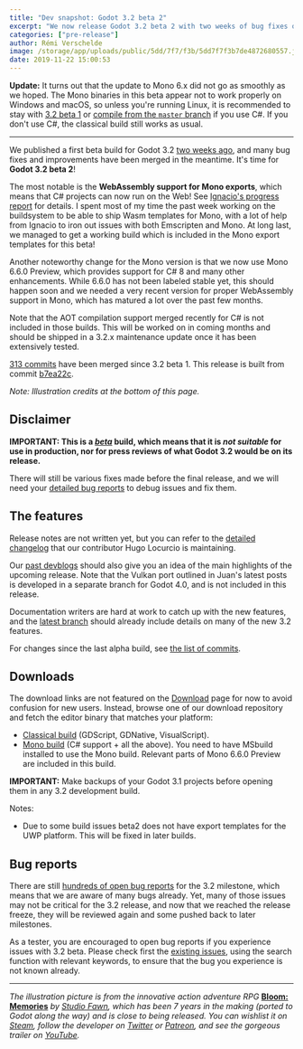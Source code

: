 ```yaml
---
title: "Dev snapshot: Godot 3.2 beta 2"
excerpt: "We now release Godot 3.2 beta 2 with two weeks of bug fixes over the previous snapshot. Notable changes include the addition of WebAssembly export templates for the Mono build, as well as C# 8 support via Mono 6.6.0 Preview."
categories: ["pre-release"]
author: Rémi Verschelde
image: /storage/app/uploads/public/5dd/7f7/f3b/5dd7f7f3b7de4872680557.jpg
date: 2019-11-22 15:00:53
---
```


**Update:** It turns out that the update to Mono 6.x did not go as smoothly as we hoped. The Mono binaries in this beta appear not to work properly on Windows and macOS, so unless you're running Linux, it is recommended to stay with [3.2 beta 1](/article/dev-snapshot-godot-3-2-beta-1) or [compile from the `master` branch](https://docs.godotengine.org/en/latest/development/compiling/compiling_with_mono.html) if you use C#. If you don't use C#, the classical build still works as usual.

---

We published a first beta build for Godot 3.2 [two weeks ago](/article/dev-snapshot-godot-3-2-beta-1), and many bug fixes and improvements have been merged in the meantime. It's time for **Godot 3.2 beta 2**!

The most notable is the **WebAssembly support for Mono exports**, which means that C# projects can now run on the Web! See [Ignacio's progress report](/article/csharp-wasm-aot) for details. I spent most of my time the past week working on the buildsystem to be able to ship Wasm templates for Mono, with a lot of help from Ignacio to iron out issues with both Emscripten and Mono. At long last, we managed to get a working build which is included in the Mono export templates for this beta!

Another noteworthy change for the Mono version is that we now use Mono 6.6.0 Preview, which provides support for C# 8 and many other enhancements. While 6.6.0 has not been labeled stable yet, this should happen soon and we needed a very recent version for proper WebAssembly support in Mono, which has matured a lot over the past few months.

Note that the AOT compilation support merged recently for C# is not included in those builds. This will be worked on in coming months and should be shipped in a 3.2.x maintenance update once it has been extensively tested.

[313 commits](https://github.com/godotengine/godot/compare/077b5f6c2c06bb2c0af525ee25f87e0db719f9d2...b7ea22c5d203da1b592a743a4c893de25cd34408) have been merged since 3.2 beta 1. This release is built from commit [b7ea22c](https://github.com/godotengine/godot/commit/b7ea22c5d203da1b592a743a4c893de25cd34408).

*Note: Illustration credits at the bottom of this page.*

## Disclaimer

**IMPORTANT: This is a *[beta](https://en.wikipedia.org/wiki/Software_release_life_cycle#Beta)* build, which means that it is *not suitable* for use in production, nor for press reviews of what Godot 3.2 would be on its release.**

There will still be various fixes made before the final release, and we will need your [detailed bug reports](https://github.com/godotengine/godot/issues) to debug issues and fix them.

## The features

Release notes are not written yet, but you can refer to the [detailed changelog](https://gist.github.com/Calinou/49aefe52ce8f67ffa3f743932123d14f) that our contributor Hugo Locurcio is maintaining.

Our [past devblogs](https://godotengine.org/devblog) should also give you an idea of the main highlights of the upcoming release. Note that the Vulkan port outlined in Juan's latest posts is developed in a separate branch for Godot 4.0, and is not included in this release.

Documentation writers are hard at work to catch up with the new features, and the [latest branch](https://docs.godotengine.org/en/latest/) should already include details on many of the new 3.2 features.

For changes since the last alpha build, see [the list of commits](https://github.com/godotengine/godot/compare/077b5f6c2c06bb2c0af525ee25f87e0db719f9d2...b7ea22c5d203da1b592a743a4c893de25cd34408).

## Downloads

The download links are not featured on the [Download](/download) page for now to avoid confusion for new users. Instead, browse one of our download repository and fetch the editor binary that matches your platform:

- [Classical build](https://github.com/godotengine/godot-builds/releases/3.2-beta2) (GDScript, GDNative, VisualScript).
- [Mono build](https://github.com/godotengine/godot-builds/releases/3.2-beta2) (C# support + all the above). You need to have MSbuild installed to use the Mono build. Relevant parts of Mono 6.6.0 Preview are included in this build.

**IMPORTANT:** Make backups of your Godot 3.1 projects before opening them in any 3.2 development build.

Notes:

- Due to some build issues beta2 does not have export templates for the UWP platform. This will be fixed in later builds.

## Bug reports

There are still [hundreds of open bug reports](https://github.com/godotengine/godot/issues?utf8=%E2%9C%93&q=is%3Aopen+is%3Aissue+milestone%3A3.2+label%3Abug+) for the 3.2 milestone, which means that we are aware of many bugs already. Yet, many of those issues may not be critical for the 3.2 release, and now that we reached the release freeze, they will be reviewed again and some pushed back to later milestones.

As a tester, you are encouraged to open bug reports if you experience issues with 3.2 beta. Please check first the [existing issues](https://github.com/godotengine/godot/issues), using the search function with relevant keywords, to ensure that the bug you experience is not known already.

-----

*The illustration picture is from the innovative action adventure RPG* **[Bloom: Memories](https://store.steampowered.com/app/1145440/Bloom_Memories/?curator_clanid=41324400)** *by [Studio Fawn](https://twitter.com/StudioFawn), which has been 7 years in the making (ported to Godot along the way) and is close to being released. You can wishlist it on [Steam](https://store.steampowered.com/app/1145440/Bloom_Memories/?curator_clanid=41324400), follow the developer on [Twitter](https://twitter.com/StudioFawn) or [Patreon](https://www.patreon.com/studiofawn), and see the gorgeous trailer on [YouTube](https://www.youtube.com/watch?v=K4PPDpXEn74).*
